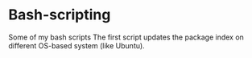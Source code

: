 # Bash-scripting
Some of my bash scripts
The first script  updates the package index on different OS-based system (like Ubuntu).

